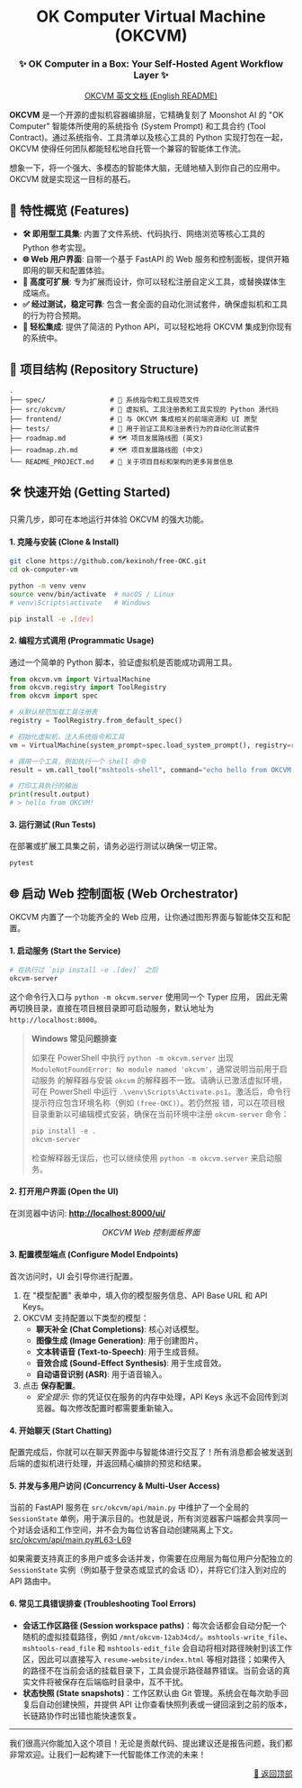 <div align="center">

<a id="top"></a>

# OK Computer Virtual Machine (OKCVM)

### ✨ OK Computer in a Box: Your Self-Hosted Agent Workflow Layer ✨

</div>

<div align="center">

[OKCVM 英文文档 (English README)](README.md)

</div>

**OKCVM** 是一个开源的虚拟机容器编排层，它精确复刻了 Moonshot AI 的 "OK Computer" 智能体所使用的系统指令 (System Prompt) 和工具合约 (Tool Contract)。通过系统指令、工具清单以及核心工具的 Python 实现打包在一起，OKCVM 使得任何团队都能轻松地自托管一个兼容的智能体工作流。

想象一下，将一个强大、多模态的智能体大脑，无缝地植入到你自己的应用中。OKCVM 就是实现这一目标的基石。

## 🚀 特性概览 (Features)

- **🛠️ 即用型工具集**: 内置了文件系统、代码执行、网络浏览等核心工具的 Python 参考实现。
- **🌐 Web 用户界面**: 自带一个基于 FastAPI 的 Web 服务和控制面板，提供开箱即用的聊天和配置体验。
- **🧩 高度可扩展**: 专为扩展而设计，你可以轻松注册自定义工具，或替换媒体生成端点。
- **✅ 经过测试，稳定可靠**: 包含一套全面的自动化测试套件，确保虚拟机和工具的行为符合预期。
- **🔌 轻松集成**: 提供了简洁的 Python API，可以轻松地将 OKCVM 集成到你现有的系统中。

## 📂 项目结构 (Repository Structure)

```
.
├── spec/                # 📜 系统指令和工具规范文件
├── src/okcvm/           # 🐍 虚拟机、工具注册表和工具实现的 Python 源代码
├── frontend/            # 🎨 与 OKCVM 集成相关的前端资源和 UI 原型
├── tests/               # 🧪 用于验证工具和注册表行为的自动化测试套件
├── roadmap.md           # 🗺️ 项目发展路线图 (英文)
├── roadmap.zh.md        # 🗺️ 项目发展路线图 (中文)
└── README_PROJECT.md    # 📄 关于项目目标和架构的更多背景信息
```

## 🛠️ 快速开始 (Getting Started)

只需几步，即可在本地运行并体验 OKCVM 的强大功能。

#### 1. 克隆与安装 (Clone & Install)

```bash
git clone https://github.com/kexinoh/free-OKC.git
cd ok-computer-vm

python -m venv venv
source venv/bin/activate  # macOS / Linux
# venv\Scripts\activate   # Windows

pip install -e .[dev]
```

#### 2. 编程方式调用 (Programmatic Usage)

通过一个简单的 Python 脚本，验证虚拟机是否能成功调用工具。

```python
from okcvm.vm import VirtualMachine
from okcvm.registry import ToolRegistry
from okcvm import spec

# 从默认规范加载工具注册表
registry = ToolRegistry.from_default_spec()

# 初始化虚拟机，注入系统指令和工具
vm = VirtualMachine(system_prompt=spec.load_system_prompt(), registry=registry)

# 调用一个工具，例如执行一个 shell 命令
result = vm.call_tool("mshtools-shell", command="echo hello from OKCVM!")

# 打印工具执行的输出
print(result.output)
# > hello from OKCVM!
```

#### 3. 运行测试 (Run Tests)

在部署或扩展工具集之前，请务必运行测试以确保一切正常。

```bash
pytest
```

## 🌐 启动 Web 控制面板 (Web Orchestrator)

OKCVM 内置了一个功能齐全的 Web 应用，让你通过图形界面与智能体交互和配置。

#### 1. 启动服务 (Start the Service)

```bash
# 在执行过 `pip install -e .[dev]` 之后
okcvm-server
```
这个命令行入口与 `python -m okcvm.server` 使用同一个 Typer 应用，
因此无需再切换目录，直接在项目根目录即可启动服务，默认地址为
`http://localhost:8000`。

> **Windows 常见问题排查**
>
> 如果在 PowerShell 中执行 `python -m okcvm.server` 出现
> `ModuleNotFoundError: No module named 'okcvm'`，通常说明当前用于启动服务
> 的解释器与安装 `okcvm` 的解释器不一致。请确认已激活虚拟环境，
> 可在 PowerShell 中运行 `.\venv\Scripts\Activate.ps1`。激活后，命令行提示符应包含环境名称（例如 `(free-OKC)`）。若仍然报
> 错，可以在项目根目录重新以可编辑模式安装，确保在当前环境中注册
> `okcvm-server` 命令：
>
> ```powershell
> pip install -e .
> okcvm-server
> ```
>
> 检查解释器无误后，也可以继续使用 `python -m okcvm.server` 来启动服务。

#### 2. 打开用户界面 (Open the UI)

在浏览器中访问: **[http://localhost:8000/ui/](http://localhost:8000/ui/)**

<div align="center">
  <em>OKCVM Web 控制面板界面</em>
</div>

#### 3. 配置模型端点 (Configure Model Endpoints)

首次访问时，UI 会引导你进行配置。

1.  在 "模型配置" 表单中，填入你的模型服务信息、API Base URL 和 API Keys。
2.  OKCVM 支持配置以下类型的模型：
    -   **聊天补全 (Chat Completions)**: 核心对话模型。
    -   **图像生成 (Image Generation)**: 用于创建图片。
    -   **文本转语音 (Text-to-Speech)**: 用于生成音频。
    -   **音效合成 (Sound-Effect Synthesis)**: 用于生成音效。
    -   **自动语音识别 (ASR)**: 用于语音输入。
3.  点击 **保存配置**。
    *   *安全提示*: 你的凭证仅在服务的内存中处理，API Keys 永远不会回传到浏览器。每次修改配置时都需要重新输入。

#### 4. 开始聊天 (Start Chatting)

配置完成后，你就可以在聊天界面中与智能体进行交互了！所有消息都会被发送到后端的虚拟机进行处理，并返回精心编排的预览和结果。

#### 5. 并发与多用户访问 (Concurrency & Multi-User Access)

当前的 FastAPI 服务在 `src/okcvm/api/main.py` 中维护了一个全局的 `SessionState` 单例，用于演示目的。也就是说，所有浏览器客户端都会共享同一个对话会话和工作空间，并不会为每位访客自动创建隔离上下文。 [src/okcvm/api/main.py#L63-L69](src/okcvm/api/main.py#L63-L69)

如果需要支持真正的多用户或多会话并发，你需要在应用层为每位用户分配独立的 `SessionState` 实例（例如基于登录态或显式的会话 ID），并将它们注入到对应的 API 路由中。

#### 6. 常见工具错误排查 (Troubleshooting Tool Errors)

- **会话工作区路径 (Session workspace paths)**：每次会话都会自动分配一个随机的虚拟挂载路径，例如 `/mnt/okcvm-12ab34cd/`。`mshtools-write_file`、`mshtools-read_file` 和 `mshtools-edit_file` 会自动将相对路径映射到该工作区，因此可以直接写入 `resume-website/index.html` 等相对路径；如果传入的路径不在当前会话的挂载目录下，工具会提示路径越界错误。当前会话的真实文件将被保存在后端临时目录中，互不干扰。
- **状态快照 (State snapshots)**：工作区默认由 Git 管理。系统会在每次助手回复后自动创建快照，并提供 API 让你查看快照列表或一键回滚到之前的版本，长链路协作时出错也能快速恢复。

---

我们很高兴你能加入这个项目！无论是贡献代码、提出建议还是报告问题，我们都非常欢迎。让我们一起构建下一代智能体工作流的未来！

<p align="right"><a href="#top">🔼 返回顶部</a></p>
